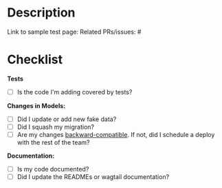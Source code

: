 # Description

<!-- Describe the PR here -->

Link to sample test page:
Related PRs/issues: #

# Checklist

<!-- Check off items with `[x]` or cross out items that don't apply with `~~The description~~` -->

**Tests**
- [ ] Is the code I'm adding covered by tests?

**Changes in Models:**
- [ ] Did I update or add new fake data?
- [ ] Did I squash my migration?
- [ ] Are my changes [backward-compatible](https://github.com/mozilla/foundation.mozilla.org/blob/main/docs/workflow.md#django-migrations-what-to-do-when-working-on-backward-incompatible-migrations). If not, did I schedule a deploy with the rest of the team?

**Documentation:**
- [ ] Is my code documented?
- [ ] Did I update the READMEs or wagtail documentation?
